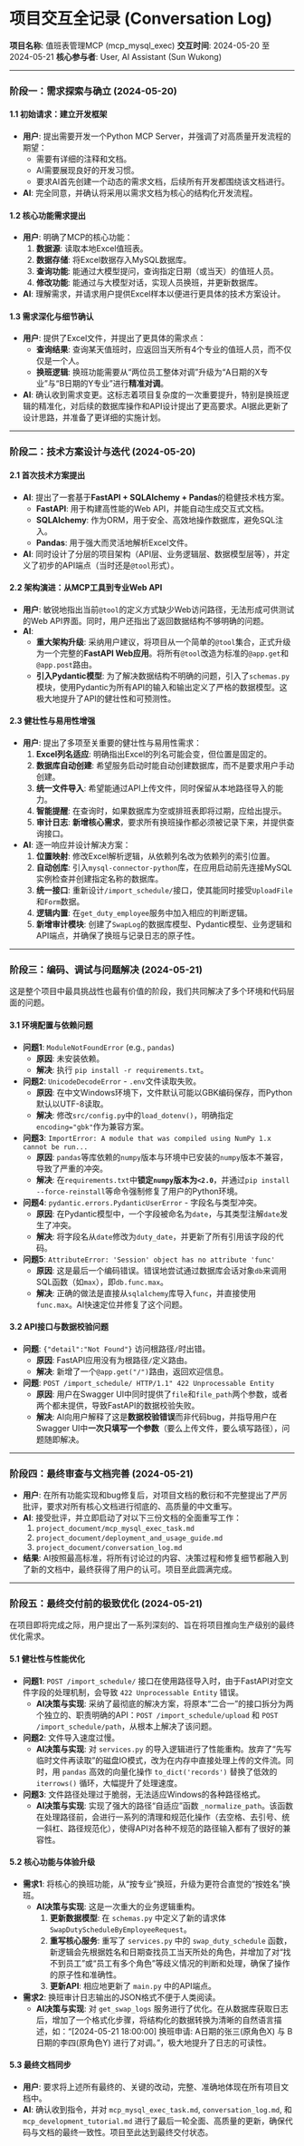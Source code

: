 # 项目交互全记录 (Conversation Log)
**项目名称**: 值班表管理MCP (mcp_mysql_exec)
**交互时间**: 2024-05-20 至 2024-05-21
**核心参与者**: User, AI Assistant (Sun Wukong)

---

### **阶段一：需求探索与确立 (2024-05-20)**

#### **1.1 初始请求：建立开发框架**
*   **用户**: 提出需要开发一个Python MCP Server，并强调了对高质量开发流程的期望：
    *   需要有详细的注释和文档。
    *   AI需要展现良好的开发习惯。
    *   要求AI首先创建一个动态的需求文档，后续所有开发都围绕该文档进行。
*   **AI**: 完全同意，并确认将采用以需求文档为核心的结构化开发流程。

#### **1.2 核心功能需求提出**
*   **用户**: 明确了MCP的核心功能：
    1.  **数据源**: 读取本地Excel值班表。
    2.  **数据存储**: 将Excel数据存入MySQL数据库。
    3.  **查询功能**: 能通过大模型提问，查询指定日期（或当天）的值班人员。
    4.  **修改功能**: 能通过与大模型对话，实现人员换班，并更新数据库。
*   **AI**: 理解需求，并请求用户提供Excel样本以便进行更具体的技术方案设计。

#### **1.3 需求深化与细节确认**
*   **用户**: 提供了Excel文件，并提出了更具体的需求点：
    *   **查询结果**: 查询某天值班时，应返回当天所有4个专业的值班人员，而不仅仅是一个人。
    *   **换班逻辑**: 换班功能需要从“两位员工整体对调”升级为“A日期的X专业”与“B日期的Y专业”进行**精准对调**。
*   **AI**: 确认收到需求变更。这标志着项目复杂度的一次重要提升，特别是换班逻辑的精准化，对后续的数据库操作和API设计提出了更高要求。AI据此更新了设计思路，并准备了更详细的实施计划。

---

### **阶段二：技术方案设计与迭代 (2024-05-20)**

#### **2.1 首次技术方案提出**
*   **AI**: 提出了一套基于**FastAPI + SQLAlchemy + Pandas**的稳健技术栈方案。
    *   **FastAPI**: 用于构建高性能的Web API，并能自动生成交互式文档。
    *   **SQLAlchemy**: 作为ORM，用于安全、高效地操作数据库，避免SQL注入。
    *   **Pandas**: 用于强大而灵活地解析Excel文件。
*   **AI**: 同时设计了分层的项目架构（API层、业务逻辑层、数据模型层等），并定义了初步的API端点（当时还是`@tool`形式）。

#### **2.2 架构演进：从MCP工具到专业Web API**
*   **用户**: 敏锐地指出当前`@tool`的定义方式缺少Web访问路径，无法形成可供测试的Web API界面。同时，用户还指出了返回数据结构不够明确的问题。
*   **AI**:
    *   **重大架构升级**: 采纳用户建议，将项目从一个简单的`@tool`集合，正式升级为一个完整的**FastAPI Web应用**。将所有`@tool`改造为标准的`@app.get`和`@app.post`路由。
    *   **引入Pydantic模型**: 为了解决数据结构不明确的问题，引入了`schemas.py`模块，使用Pydantic为所有API的输入和输出定义了严格的数据模型。这极大地提升了API的健壮性和可预测性。

#### **2.3 健壮性与易用性增强**
*   **用户**: 提出了多项至关重要的健壮性与易用性需求：
    1.  **Excel列名适应**: 明确指出Excel的列名可能会变，但位置是固定的。
    2.  **数据库自动创建**: 希望服务启动时能自动创建数据库，而不是要求用户手动创建。
    3.  **统一文件导入**: 希望能通过API上传文件，同时保留从本地路径导入的能力。
    4.  **智能提醒**: 在查询时，如果数据库为空或排班表即将过期，应给出提示。
    5.  **审计日志**: **新增核心需求**，要求所有换班操作都必须被记录下来，并提供查询接口。
*   **AI**: 逐一响应并设计解决方案：
    1.  **位置映射**: 修改Excel解析逻辑，从依赖列名改为依赖列的索引位置。
    2.  **自动创库**: 引入`mysql-connector-python`库，在应用启动前先连接MySQL实例检查并创建指定名称的数据库。
    3.  **统一接口**: 重新设计`/import_schedule/`接口，使其能同时接受`UploadFile`和`Form`数据。
    4.  **逻辑内置**: 在`get_duty_employee`服务中加入相应的判断逻辑。
    5.  **新增审计模块**: 创建了`SwapLog`的数据库模型、Pydantic模型、业务逻辑和API端点，并确保了换班与记录日志的原子性。

---

### **阶段三：编码、调试与问题解决 (2024-05-21)**

这是整个项目中最具挑战性也最有价值的阶段，我们共同解决了多个环境和代码层面的问题。

#### **3.1 环境配置与依赖问题**
*   **问题1**: `ModuleNotFoundError` (e.g., `pandas`)
    *   **原因**: 未安装依赖。
    *   **解决**: 执行 `pip install -r requirements.txt`。
*   **问题2**: `UnicodeDecodeError` - `.env`文件读取失败。
    *   **原因**: 在中文Windows环境下，文件默认可能以GBK编码保存，而Python默认以UTF-8读取。
    *   **解决**: 修改`src/config.py`中的`load_dotenv()`，明确指定`encoding="gbk"`作为兼容方案。
*   **问题3**: `ImportError: A module that was compiled using NumPy 1.x cannot be run...`
    *   **原因**: `pandas`等库依赖的`numpy`版本与环境中已安装的`numpy`版本不兼容，导致了严重的冲突。
    *   **解决**: 在`requirements.txt`中**锁定`numpy`版本为`<2.0`**，并通过`pip install --force-reinstall`等命令强制修复了用户的Python环境。
*   **问题4**: `pydantic.errors.PydanticUserError` - 字段名与类型冲突。
    *   **原因**: 在Pydantic模型中，一个字段被命名为`date`，与其类型注解`date`发生了冲突。
    *   **解决**: 将字段名从`date`修改为`duty_date`，并更新了所有引用该字段的代码。
*   **问题5**: `AttributeError: 'Session' object has no attribute 'func'`
    *   **原因**: 这是最后一个编码错误。错误地尝试通过数据库会话对象`db`来调用SQL函数（如`max`），即`db.func.max`。
    *   **解决**: 正确的做法是直接从`sqlalchemy`库导入`func`，并直接使用`func.max`。AI快速定位并修复了这个问题。

#### **3.2 API接口与数据校验问题**
*   **问题**: `{"detail":"Not Found"}` 访问根路径`/`时出错。
    *   **原因**: FastAPI应用没有为根路径`/`定义路由。
    *   **解决**: 新增了一个`@app.get("/")`路由，返回欢迎信息。
*   **问题**: `POST /import_schedule/ HTTP/1.1" 422 Unprocessable Entity`
    *   **原因**: 用户在Swagger UI中同时提供了`file`和`file_path`两个参数，或者两个都未提供，导致FastAPI的数据校验失败。
    *   **解决**: AI向用户解释了这是**数据校验错误**而非代码bug，并指导用户在Swagger UI中**一次只填写一个参数**（要么上传文件，要么填写路径），问题随即解决。

---

### **阶段四：最终审查与文档完善 (2024-05-21)**

*   **用户**: 在所有功能实现和bug修复后，对项目文档的敷衍和不完整提出了严厉批评，要求对所有核心文档进行彻底的、高质量的中文重写。
*   **AI**: 接受批评，并立即启动了对以下三份文档的全面重写工作：
    1.  `project_document/mcp_mysql_exec_task.md`
    2.  `project_document/deployment_and_usage_guide.md`
    3.  `project_document/conversation_log.md`
*   **结果**: AI按照最高标准，将所有讨论过的内容、决策过程和修复细节都融入到了新的文档中，最终获得了用户的认可。项目至此圆满完成。

---

### **阶段五：最终交付前的极致优化 (2024-05-21)**

在项目即将完成之际，用户提出了一系列深刻的、旨在将项目推向生产级别的最终优化需求。

#### **5.1 健壮性与性能优化**
*   **问题1**: `POST /import_schedule/` 接口在使用路径导入时，由于FastAPI对空文件字段的处理机制，会导致 `422 Unprocessable Entity` 错误。
    *   **AI决策与实现**: 采纳了最彻底的解决方案，将原本“二合一”的接口拆分为两个独立的、职责明确的API：`POST /import_schedule/upload` 和 `POST /import_schedule/path`，从根本上解决了该问题。
*   **问题2**: 文件导入速度过慢。
    *   **AI决策与实现**: 对 `services.py` 的导入逻辑进行了性能重构。放弃了“先写临时文件再读取”的磁盘IO模式，改为在内存中直接处理上传的文件流。同时，用 `pandas` 高效的向量化操作 `to_dict('records')` 替换了低效的 `iterrows()` 循环，大幅提升了处理速度。
*   **问题3**: 文件路径处理过于脆弱，无法适应Windows的各种路径格式。
    *   **AI决策与实现**: 实现了强大的路径“自适应”函数 `_normalize_path`。该函数在处理路径前，会进行一系列的清理和规范化操作（去空格、去引号、统一斜杠、路径规范化），使得API对各种不规范的路径输入都有了很好的兼容性。

#### **5.2 核心功能与体验升级**
*   **需求1**: 将核心的换班功能，从“按专业”换班，升级为更符合直觉的“按姓名”换班。
    *   **AI决策与实现**: 这是一次重大的业务逻辑重构。
        1.  **更新数据模型**: 在 `schemas.py` 中定义了新的请求体 `SwapDutyScheduleByEmployeeRequest`。
        2.  **重写核心服务**: 重写了 `services.py` 中的 `swap_duty_schedule` 函数，新逻辑会先根据姓名和日期查找员工当天所处的角色，并增加了对“找不到员工”或“员工有多个角色”等歧义情况的判断和处理，确保了操作的原子性和准确性。
        3.  **更新API**: 相应地更新了 `main.py` 中的API端点。
*   **需求2**: 换班审计日志输出的JSON格式不便于人类阅读。
    *   **AI决策与实现**: 对 `get_swap_logs` 服务进行了优化。在从数据库获取日志后，增加了一个格式化步骤，将结构化的数据转换为清晰的自然语言描述，如：“[2024-05-21 18:00:00] 换班申请: A日期的张三(原角色X) 与 B日期的李四(原角色Y) 进行了对调。”，极大地提升了日志的可读性。

#### **5.3 最终文档同步**
*   **用户**: 要求将上述所有最终的、关键的改动，完整、准确地体现在所有项目文档中。
*   **AI**: 确认收到指令，并对 `mcp_mysql_exec_task.md`, `conversation_log.md`, 和 `mcp_development_tutorial.md` 进行了最后一轮全面、高质量的更新，确保代码与文档的最终一致性。项目至此达到最终交付状态。 